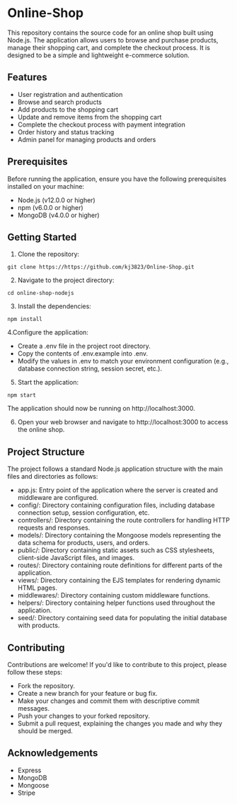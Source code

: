 # Online-Shop
This repository contains the source code for an online shop built using Node.js. The application allows users to browse and purchase products, manage their shopping cart, and complete the checkout process. It is designed to be a simple and lightweight e-commerce solution.

## Features
- User registration and authentication
- Browse and search products
- Add products to the shopping cart
- Update and remove items from the shopping cart
- Complete the checkout process with payment integration
- Order history and status tracking
- Admin panel for managing products and orders

## Prerequisites
Before running the application, ensure you have the following prerequisites installed on your machine:

- Node.js (v12.0.0 or higher)
- npm (v6.0.0 or higher)
- MongoDB (v4.0.0 or higher)

## Getting Started
1. Clone the repository:

```
git clone https://https://github.com/kj3823/Online-Shop.git
```
2. Navigate to the project directory:
```
cd online-shop-nodejs
```
3. Install the dependencies:
```
npm install
```
4.Configure the application:
- Create a .env file in the project root directory.
- Copy the contents of .env.example into .env.
- Modify the values in .env to match your environment configuration (e.g., database connection string, session secret, etc.).
5. Start the application:
```
npm start
```
The application should now be running on http://localhost:3000.

6. Open your web browser and navigate to http://localhost:3000 to access the online shop.

## Project Structure
The project follows a standard Node.js application structure with the main files and directories as follows:

- app.js: Entry point of the application where the server is created and middleware are configured.
- config/: Directory containing configuration files, including database connection setup, session configuration, etc.
- controllers/: Directory containing the route controllers for handling HTTP requests and responses.
- models/: Directory containing the Mongoose models representing the data schema for products, users, and orders.
- public/: Directory containing static assets such as CSS stylesheets, client-side JavaScript files, and images.
- routes/: Directory containing route definitions for different parts of the application.
- views/: Directory containing the EJS templates for rendering dynamic HTML pages.
- middlewares/: Directory containing custom middleware functions.
- helpers/: Directory containing helper functions used throughout the application.
- seed/: Directory containing seed data for populating the initial database with products.

## Contributing
Contributions are welcome! If you'd like to contribute to this project, please follow these steps:

- Fork the repository.
- Create a new branch for your feature or bug fix.
- Make your changes and commit them with descriptive commit messages.
- Push your changes to your forked repository.
- Submit a pull request, explaining the changes you made and why they should be merged.

## Acknowledgements
- Express
- MongoDB
- Mongoose
- Stripe
